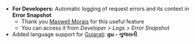 - **For Developers:** Automatic logging of request errors and its context in **Error Snapshot**    
	- Thank you [Maxwell Morais](https://discuss.dontmanageerp.com/users/max_morais_dmm/activity) for this useful feature
	- You can access it from *Developer > Logs > Error Snapshot*
- Added language support for [Gujarati](https://translate.dontmanageerp.com/view?lang=gu): **gu - ગુજરાતી**
